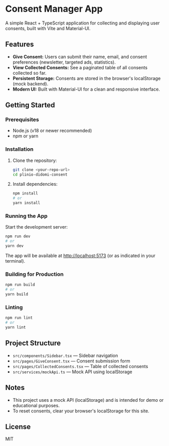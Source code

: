 # Consent Manager App

A simple React + TypeScript application for collecting and displaying user consents, built with Vite and Material-UI.

## Features

- **Give Consent:** Users can submit their name, email, and consent preferences (newsletter, targeted ads, statistics).
- **View Collected Consents:** See a paginated table of all consents collected so far.
- **Persistent Storage:** Consents are stored in the browser's localStorage (mock backend).
- **Modern UI:** Built with Material-UI for a clean and responsive interface.

## Getting Started

### Prerequisites

- Node.js (v18 or newer recommended)
- npm or yarn

### Installation

1. Clone the repository:
   ```sh
   git clone <your-repo-url>
   cd plinio-didomi-consent
   ```
2. Install dependencies:
   ```sh
   npm install
   # or
   yarn install
   ```

### Running the App

Start the development server:

```sh
npm run dev
# or
yarn dev
```

The app will be available at [http://localhost:5173](http://localhost:5173) (or as indicated in your terminal).

### Building for Production

```sh
npm run build
# or
yarn build
```

### Linting

```sh
npm run lint
# or
yarn lint
```

## Project Structure

- `src/components/Sidebar.tsx` — Sidebar navigation
- `src/pages/GiveConsent.tsx` — Consent submission form
- `src/pages/CollectedConsents.tsx` — Table of collected consents
- `src/services/mockApi.ts` — Mock API using localStorage

## Notes

- This project uses a mock API (localStorage) and is intended for demo or educational purposes.
- To reset consents, clear your browser's localStorage for this site.

## License

MIT
